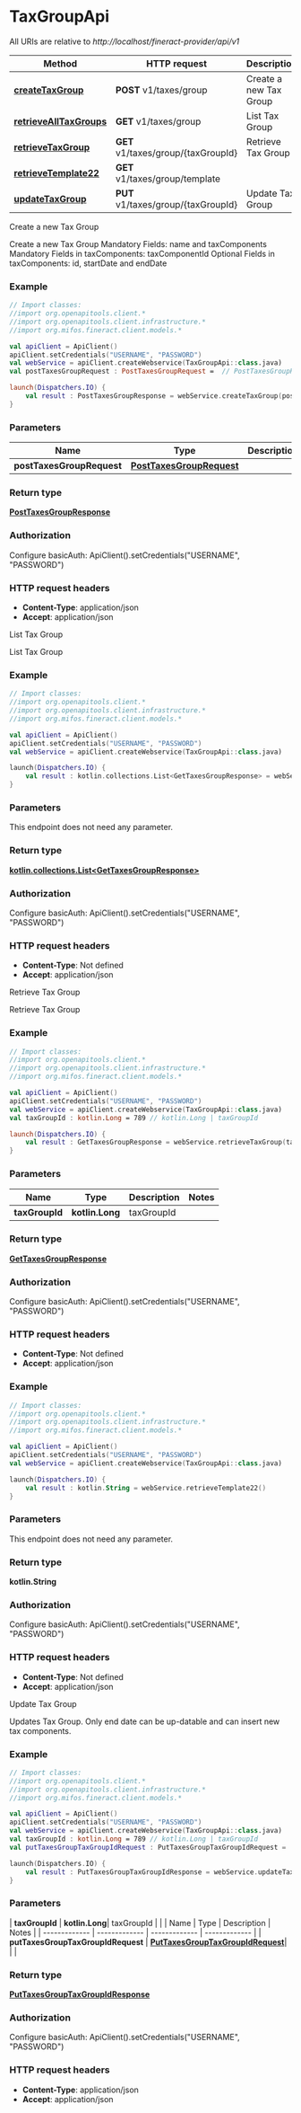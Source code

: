 # TaxGroupApi

All URIs are relative to *http://localhost/fineract-provider/api/v1*

| Method | HTTP request | Description |
| ------------- | ------------- | ------------- |
| [**createTaxGroup**](TaxGroupApi.md#createTaxGroup) | **POST** v1/taxes/group | Create a new Tax Group |
| [**retrieveAllTaxGroups**](TaxGroupApi.md#retrieveAllTaxGroups) | **GET** v1/taxes/group | List Tax Group |
| [**retrieveTaxGroup**](TaxGroupApi.md#retrieveTaxGroup) | **GET** v1/taxes/group/{taxGroupId} | Retrieve Tax Group |
| [**retrieveTemplate22**](TaxGroupApi.md#retrieveTemplate22) | **GET** v1/taxes/group/template |  |
| [**updateTaxGroup**](TaxGroupApi.md#updateTaxGroup) | **PUT** v1/taxes/group/{taxGroupId} | Update Tax Group |



Create a new Tax Group

Create a new Tax Group Mandatory Fields: name and taxComponents Mandatory Fields in taxComponents: taxComponentId Optional Fields in taxComponents: id, startDate and endDate

### Example
```kotlin
// Import classes:
//import org.openapitools.client.*
//import org.openapitools.client.infrastructure.*
//import org.mifos.fineract.client.models.*

val apiClient = ApiClient()
apiClient.setCredentials("USERNAME", "PASSWORD")
val webService = apiClient.createWebservice(TaxGroupApi::class.java)
val postTaxesGroupRequest : PostTaxesGroupRequest =  // PostTaxesGroupRequest | 

launch(Dispatchers.IO) {
    val result : PostTaxesGroupResponse = webService.createTaxGroup(postTaxesGroupRequest)
}
```

### Parameters
| Name | Type | Description  | Notes |
| ------------- | ------------- | ------------- | ------------- |
| **postTaxesGroupRequest** | [**PostTaxesGroupRequest**](PostTaxesGroupRequest.md)|  | |

### Return type

[**PostTaxesGroupResponse**](PostTaxesGroupResponse.md)

### Authorization


Configure basicAuth:
    ApiClient().setCredentials("USERNAME", "PASSWORD")

### HTTP request headers

 - **Content-Type**: application/json
 - **Accept**: application/json


List Tax Group

List Tax Group

### Example
```kotlin
// Import classes:
//import org.openapitools.client.*
//import org.openapitools.client.infrastructure.*
//import org.mifos.fineract.client.models.*

val apiClient = ApiClient()
apiClient.setCredentials("USERNAME", "PASSWORD")
val webService = apiClient.createWebservice(TaxGroupApi::class.java)

launch(Dispatchers.IO) {
    val result : kotlin.collections.List<GetTaxesGroupResponse> = webService.retrieveAllTaxGroups()
}
```

### Parameters
This endpoint does not need any parameter.

### Return type

[**kotlin.collections.List&lt;GetTaxesGroupResponse&gt;**](GetTaxesGroupResponse.md)

### Authorization


Configure basicAuth:
    ApiClient().setCredentials("USERNAME", "PASSWORD")

### HTTP request headers

 - **Content-Type**: Not defined
 - **Accept**: application/json


Retrieve Tax Group

Retrieve Tax Group

### Example
```kotlin
// Import classes:
//import org.openapitools.client.*
//import org.openapitools.client.infrastructure.*
//import org.mifos.fineract.client.models.*

val apiClient = ApiClient()
apiClient.setCredentials("USERNAME", "PASSWORD")
val webService = apiClient.createWebservice(TaxGroupApi::class.java)
val taxGroupId : kotlin.Long = 789 // kotlin.Long | taxGroupId

launch(Dispatchers.IO) {
    val result : GetTaxesGroupResponse = webService.retrieveTaxGroup(taxGroupId)
}
```

### Parameters
| Name | Type | Description  | Notes |
| ------------- | ------------- | ------------- | ------------- |
| **taxGroupId** | **kotlin.Long**| taxGroupId | |

### Return type

[**GetTaxesGroupResponse**](GetTaxesGroupResponse.md)

### Authorization


Configure basicAuth:
    ApiClient().setCredentials("USERNAME", "PASSWORD")

### HTTP request headers

 - **Content-Type**: Not defined
 - **Accept**: application/json




### Example
```kotlin
// Import classes:
//import org.openapitools.client.*
//import org.openapitools.client.infrastructure.*
//import org.mifos.fineract.client.models.*

val apiClient = ApiClient()
apiClient.setCredentials("USERNAME", "PASSWORD")
val webService = apiClient.createWebservice(TaxGroupApi::class.java)

launch(Dispatchers.IO) {
    val result : kotlin.String = webService.retrieveTemplate22()
}
```

### Parameters
This endpoint does not need any parameter.

### Return type

**kotlin.String**

### Authorization


Configure basicAuth:
    ApiClient().setCredentials("USERNAME", "PASSWORD")

### HTTP request headers

 - **Content-Type**: Not defined
 - **Accept**: application/json


Update Tax Group

Updates Tax Group. Only end date can be up-datable and can insert new tax components.

### Example
```kotlin
// Import classes:
//import org.openapitools.client.*
//import org.openapitools.client.infrastructure.*
//import org.mifos.fineract.client.models.*

val apiClient = ApiClient()
apiClient.setCredentials("USERNAME", "PASSWORD")
val webService = apiClient.createWebservice(TaxGroupApi::class.java)
val taxGroupId : kotlin.Long = 789 // kotlin.Long | taxGroupId
val putTaxesGroupTaxGroupIdRequest : PutTaxesGroupTaxGroupIdRequest =  // PutTaxesGroupTaxGroupIdRequest | 

launch(Dispatchers.IO) {
    val result : PutTaxesGroupTaxGroupIdResponse = webService.updateTaxGroup(taxGroupId, putTaxesGroupTaxGroupIdRequest)
}
```

### Parameters
| **taxGroupId** | **kotlin.Long**| taxGroupId | |
| Name | Type | Description  | Notes |
| ------------- | ------------- | ------------- | ------------- |
| **putTaxesGroupTaxGroupIdRequest** | [**PutTaxesGroupTaxGroupIdRequest**](PutTaxesGroupTaxGroupIdRequest.md)|  | |

### Return type

[**PutTaxesGroupTaxGroupIdResponse**](PutTaxesGroupTaxGroupIdResponse.md)

### Authorization


Configure basicAuth:
    ApiClient().setCredentials("USERNAME", "PASSWORD")

### HTTP request headers

 - **Content-Type**: application/json
 - **Accept**: application/json

